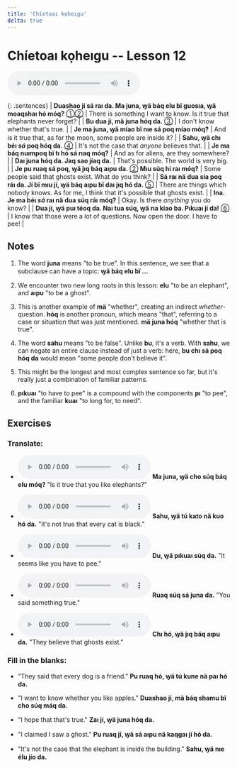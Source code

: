 ```yaml
---
title: 'Chíetoaı kọheıgu'
delta: true
---
```

# **Chíetoaı kọheıgu** -- Lesson 12

<audio id="mainaudio" controls src="lesson.mp3"></audio>

{: .sentences}
| **Duashao jí sá raı da. Ma juna, ꝡä báq elu bï guosıa, ꝡä moaqshaı hó móq?** [①](#fn-1)[②](#fn-2) | There is something I want to know. Is it true that elephants never forget? |
| **Bu dua jí, mä juna hóq da.** [③](#fn-3) | I don't know whether that's true. |
| **Je ma juna, ꝡä míao bï nıe sá poq míao móq?** | And is it true that, as for the moon, some people are inside it? |
| **Sahu, ꝡä chı béı *sá* poq hóq da.** [④](#fn-4) | It's not the case that *anyone* believes that. |
| **Je ma báq nuımpoq bï tı hó sá rıaq móq?** | And as for aliens, are they somewhere? |
| **Daı juna hóq da. Jaq sao jíaq da.** | That's possible. The world is very big. |
| **Je pu ruaq sá poq, ꝡä jıq báq aıpu da.** [②](#fn-2) **Mıu súq hí raı móq?** | Some people said that ghosts exist. What do you think? |
| **Sá raı nä dua sía poq ráı da. Jí bï mıu jí, ꝡä báq aıpu bï daı jıq hó da.** [⑤](#fn-5) | There are things which nobody knows. As for me, I think that it's possible that ghosts exist. |
| **Ina. Je ma béı *sá* raı nä dua súq ráı móq?** | Okay. Is there *anything* you do know? |
| **Dua jí, ꝡä puı téoq da. Naı tua súq, ꝡä rıa kíao ba. Pıkuaı jí da!** [⑥](#fn-6) | I know that those were a lot of questions. Now open the door. I have to pee! |

## Notes

1. <a name="fn-1" /> The word **juna** means "to be true". In this sentence, we see that a subclause can have a topic: **ꝡä báq elu bï …**

2. <a name="fn-2" /> We encounter two new long roots in this lesson: **elu** "to be an elephant", and **aıpu** "to be a ghost".

3. <a name="fn-3" /> This is another example of **mä** "whether", creating an indirect *whether*-question. **hóq** is another pronoun, which means "that", referring to a case or situation that was just mentioned. **mä juna hóq** "whether that is true".

4. <a name="fn-4" /> The word **sahu** means "to be false". Unlike **bu**, it's a verb. With **sahu**, we can negate an entire clause instead of just a verb: here, **bu chı sá poq hóq da** would mean "some people don't believe it".

5. <a name="fn-5" /> This might be the longest and most complex sentence so far, but it's really just a combination of familiar patterns.

6. <a name="fn-6" /> **pıkuaı** "to have to pee" is a compound with the components **pı** "to pee", and the familiar **kuaı** "to long for, to need".

## Exercises

### Translate:

- <audio controls src="ex1.mp3"></audio>
  **Ma juna, ꝡä cho súq báq elu móq?**
  <span class="spoiler" tabindex=0>"Is it true that you like elephants?"</span>

- <audio controls src="ex2.mp3"></audio>
  **Sahu, ꝡä tú kato nä kuo hó da.**
  <span class="spoiler" tabindex=0>"It's not true that every cat is black."</span>

- <audio controls src="ex3.mp3"></audio>
  **Du, ꝡä pıkuaı súq da.**
  <span class="spoiler" tabindex=0>"It seems like you have to pee."</span>

- <audio controls src="ex4.mp3"></audio>
  **Ruaq súq sá juna da.**
  <span class="spoiler" tabindex=0>"You said something true."</span>

- <audio controls src="ex5.mp3"></audio>
  **Chı hó, ꝡä jıq báq aıpu da.**
  <span class="spoiler" tabindex=0>"They believe that ghosts exist."</span>

### Fill in the blanks:

- "They said that every dog is a friend."
  **Pu <span class="spoiler" tabindex=0>ruaq</span> hó, <span class="spoiler" tabindex=0>ꝡä</span> tú kune nä <span class="spoiler" tabindex=0>paı</span> hó da.**

- "I want to know whether you like apples."
  **<span class="spoiler" tabindex=0>Duashao</span> jí, <span class="spoiler" tabindex=0>mä</span> báq shamu <span class="spoiler" tabindex=0>bï</span> cho súq <span class="spoiler" tabindex=0>máq</span> da.**

- "I hope that that's true."
  **Zaı jí, ꝡä <span class="spoiler" tabindex=0>juna</span> hóq da.**

- "I claimed I saw a ghost."
  **Pu ruaq jí, <span class="spoiler" tabindex=0>ꝡä</span> sá <span class="spoiler" tabindex=0>aıpu</span> nä <span class="spoiler" tabindex=0>kaqgaı</span> jí hó da.**

- "It's not the case that the elephant is inside the building."
  **<span class="spoiler" tabindex=0>Sahu</span>, ꝡä nıe <span class="spoiler" tabindex=0>élu</span> jío da.**
